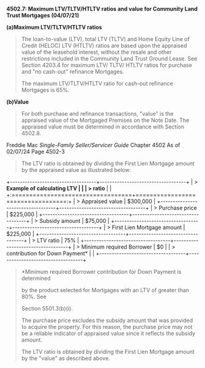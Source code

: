 **4502.7: Maximum LTV/TLTV/HTLTV ratios and value for Community Land
Trust Mortgages (04/07/21)**

**(a)Maximum LTV/TLTV/HTLTV ratios**

> The loan-to-value (LTV), total LTV (TLTV) and Home Equity Line of
> Credit (HELOC) LTV (HTLTV) ratios are based upon the appraised value
> of the leasehold interest, without the resale and other restrictions
> included in the Community Land Trust Ground Lease. See Section 4203.4
> for maximum LTV/ TLTV/ HTLTV ratios for purchase and "no cash-out"
> refinance Mortgages.
>
> The maximum LTV/TLTV/HTLTV ratio for cash-out refinance Mortgages is
> 65%.

**(b)Value**

> For both purchase and refinance transactions, "value" is the appraised
> value of the Mortgaged Premises on the Note Date. The appraised value
> must be determined in accordance with Section 4502.8.

Freddie Mac *Single-Family Seller/Servicer Guide* Chapter 4502 As of
02/07/24 Page 4502-3

> The LTV ratio is obtained by dividing the First Lien Mortgage amount
> by the appraised value as illustrated below:

+-----------------------------------+-----------------------------------+
| > **Example of calculating LTV    |                                   |
| > ratio**                         |                                   |
+:==================================+==================================:+
| > Appraised value                 | \$300,000                         |
+-----------------------------------+-----------------------------------+
| > Purchase price                  | \$225,000                         |
+-----------------------------------+-----------------------------------+
| > Subsidy amount                  | \$75,000                          |
+-----------------------------------+-----------------------------------+
| > First Lien Mortgage amount      | \$225,000                         |
+-----------------------------------+-----------------------------------+
| > LTV ratio                       | 75%                               |
+-----------------------------------+-----------------------------------+
| > Minimum required Borrower       | \$0                               |
| > contribution for Down Payment\* |                                   |
+-----------------------------------+-----------------------------------+

> \*Minimum required Borrower contribution for Down Payment is
> determined
>
> by the product selected for Mortgages with an LTV of greater than 80%.
> See
>
> Section 5501.3(b)(i).
>
> The purchase price excludes the subsidy amount that was provided to
> acquire the property. For this reason, the purchase price may not be a
> reliable indicator of appraised value since it reflects the subsidy
> amount.
>
> The LTV ratio is obtained by dividing the First Lien Mortgage amount
> by the "value" as described above.